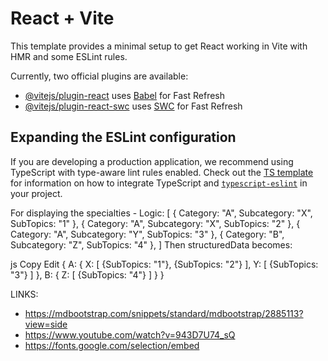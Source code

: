 # React + Vite

This template provides a minimal setup to get React working in Vite with HMR and some ESLint rules.

Currently, two official plugins are available:

- [@vitejs/plugin-react](https://github.com/vitejs/vite-plugin-react/blob/main/packages/plugin-react) uses [Babel](https://babeljs.io/) for Fast Refresh
- [@vitejs/plugin-react-swc](https://github.com/vitejs/vite-plugin-react/blob/main/packages/plugin-react-swc) uses [SWC](https://swc.rs/) for Fast Refresh

## Expanding the ESLint configuration

If you are developing a production application, we recommend using TypeScript with type-aware lint rules enabled. Check out the [TS template](https://github.com/vitejs/vite/tree/main/packages/create-vite/template-react-ts) for information on how to integrate TypeScript and [`typescript-eslint`](https://typescript-eslint.io) in your project.

For displaying the specialties - Logic:
[
  { Category: "A", Subcategory: "X", SubTopics: "1" },
  { Category: "A", Subcategory: "X", SubTopics: "2" },
  { Category: "A", Subcategory: "Y", SubTopics: "3" },
  { Category: "B", Subcategory: "Z", SubTopics: "4" },
]
Then structuredData becomes:

js
Copy
Edit
{
  A: {
    X: [ {SubTopics: "1"}, {SubTopics: "2"} ],
    Y: [ {SubTopics: "3"} ]
  },
  B: {
    Z: [ {SubTopics: "4"} ]
  }
}


LINKS: 
- https://mdbootstrap.com/snippets/standard/mdbootstrap/2885113?view=side
- https://www.youtube.com/watch?v=943D7U74_sQ
- https://fonts.google.com/selection/embed